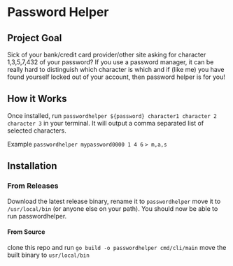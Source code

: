 # Password Helper
## Project Goal
Sick of your bank/credit card provider/other site asking for character 1,3,5,7,432 of your password? If you use a password manager, it can be really hard to distinguish which character is which and if (like me) you have found yourself locked out of your account, then password helper is for you!

## How it Works
Once installed, run `passwordhelper ${password} character1 character 2 character 3` 
in your terminal. It will output a comma separated list of selected characters. 

Example
`passwordhelper mypassword0000 1 4 6`
`> m,a,s`

## Installation 
### From Releases
Download the latest release binary, rename it to `passwordhelper` move it to `/usr/local/bin` (or anyone else on your path).
You should now be able to run passwordhelper.

#### From Source
clone this repo and run `go build -o passwordhelper cmd/cli/main` move the built binary to `usr/local/bin`
